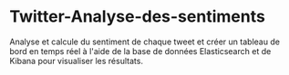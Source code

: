 # Twitter-Analyse-des-sentiments
Analyse et calcule du sentiment de chaque tweet et créer un tableau de bord en temps réel à l'aide de la base de données Elasticsearch et de Kibana pour visualiser les résultats.
